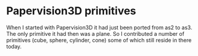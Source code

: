 <!--
  id: 2284
  slug: papervision3d-primitives
  type: fortpolio
  categories: game, open source, 3D
  tags: 3D, ActionScript, Flash, Papervision3D, open source, concept
  clients: 
  collaboration: 
  prizes: 
  thumbnail: primitives.jpg
  image: primitives.jpg
  images: primitives.jpg
  inCv: false
  inPortfolio: true
  dateFrom: 2007-02-01
  dateTo: 2007-02-01
-->

# Papervision3D primitives

<p>When I started with Papervision3D it had just been ported from as2 to as3. The only primitive it had then was a plane. So I contributed a number of primitives (cube, sphere, cylinder, cone) some of which still reside in there today.</p>